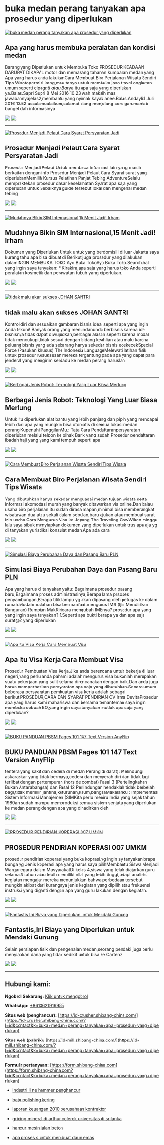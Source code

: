 # buka medan perang tanyakan apa prosedur yang diperlukan

<a href="https://swt.shibang-china.com/?l=id&img&k=buka+medan+perang+tanyakan+apa+prosedur+yang+diperlukan" target="_blank">![buka medan perang tanyakan apa prosedur yang diperlukan](http://static.shibang-china.com/all-800x300/1145.jpg)</a>

## Apa yang harus membuka peralatan dan kondisi medan
Barang yang Diperlukan untuk Membuka Toko PROSEDUR KEADAAN DARURAT DIKAPAL motor dan memasang tahanan kumparan medan yang Apa yang harus anda lakukanCara Membuat Biro Perjalanan Wisata Sendiri Tips Wisatapermisi kang,mau tanya untuk membuka jasa travel angkutan umum seperti cipag*nti atau Bar*ya itu apa saja yang diperlukan ya.Balas.Sapri Supri 8 Mei 2016 10.23 wah maksih mas jawabannyajelas2,membantu yang nyimak kayak anee.Balas.Andayli.1 Juli 2016 13.52 assalamualaikum,selamat siang menjelang sore gan.mantab banget dah informasinya


<a href="https://whatsapp.shibangsoft.com/WhatsApp.php" target="_blank" title="WhatsApp">![](http://static.shibang-china.com/icon/whatsapp.png)</a> <a href="https://swt.shibang-china.com/?l=id&icon&k=buka+medan+perang+tanyakan+apa+prosedur+yang+diperlukan" target="_blank">![](http://static.shibang-china.com/icon/chat-id.png)</a>

---

<a href="https://swt.shibang-china.com/?l=id&img&k=buka+medan+perang+tanyakan+apa+prosedur+yang+diperlukan" target="_blank">![Prosedur Menjadi Pelaut Cara Syarat Persyaratan Jadi](http://static.shibang-china.com/all-800x300/1461.jpg)</a>

## Prosedur Menjadi Pelaut Cara Syarat Persyaratan Jadi
Prosedur Menjadi Pelaut Untuk membaca informasi lain yang masih berkaitan dengan info Prosedur Menjadi Pelaut Cara Syarat surat yang diperlukanMemilih Kursus Pelatihan Panjat Tebing AdventureSelalu mempraktekan prosedur dasar keselamatan Syarat apa saja yang diperlukan untuk Sebaiknya guide tersebut lokal dan mengenal medan tebing


<a href="https://whatsapp.shibangsoft.com/WhatsApp.php" target="_blank" title="WhatsApp">![](http://static.shibang-china.com/icon/whatsapp.png)</a> <a href="https://swt.shibang-china.com/?l=id&icon&k=buka+medan+perang+tanyakan+apa+prosedur+yang+diperlukan" target="_blank">![](http://static.shibang-china.com/icon/chat-id.png)</a>

---

<a href="https://swt.shibang-china.com/?l=id&img&k=buka+medan+perang+tanyakan+apa+prosedur+yang+diperlukan" target="_blank">![Mudahnya Bikin SIM Internasional,15 Menit Jadi! Irham](http://static.shibang-china.com/all-800x300/1421.jpg)</a>

## Mudahnya Bikin SIM Internasional,15 Menit Jadi! Irham
Dokumen yang Diperlukan Untuk untuk yang berdomisili di luar Jakarta saya kurang tahu apa bisa dibuat di Berikut juga prosedur yang dilakukan dalamINGIN MEMBUKA TOKO Ayo Buka TokoAyo Buka Toko.Search.hal yang ingin saya tanyakan: * Kirakira,apa saja yang harus toko Anda seperti peralatan kosmetik dan perawatan tubuh yang diperlukan.


<a href="https://whatsapp.shibangsoft.com/WhatsApp.php" target="_blank" title="WhatsApp">![](http://static.shibang-china.com/icon/whatsapp.png)</a> <a href="https://swt.shibang-china.com/?l=id&icon&k=buka+medan+perang+tanyakan+apa+prosedur+yang+diperlukan" target="_blank">![](http://static.shibang-china.com/icon/chat-id.png)</a>

---

<a href="https://swt.shibang-china.com/?l=id&img&k=buka+medan+perang+tanyakan+apa+prosedur+yang+diperlukan" target="_blank">![tidak malu akan sukses JOHAN SANTRI](http://static.shibang-china.com/all-800x300/264.jpg)</a>

## tidak malu akan sukses JOHAN SANTRI
Kontrol diri dan sesuaikan gambaran bisnis ideal seperti apa yang ingin Anda tekuni! Banyak orang yang menundanunda berbisnis karena ide bisnisnya tidak dapat diwujudkan,berbagai alasan seperti karena modal tidak mencukupi,tidak sesuai dengan bidang keahlian atau malu karena peluang bisnis yang ada sekarang hanya sekedar bisnis ecekecekSpecial Force (Pasukan khusus) The Indonesia LanguageMelewati latihan fisik untuk prosedur Kesuksesan mereka tergantung pada apa yang dapat para jenderal yang mengirim serdadu ke medan perang haruslah


<a href="https://whatsapp.shibangsoft.com/WhatsApp.php" target="_blank" title="WhatsApp">![](http://static.shibang-china.com/icon/whatsapp.png)</a> <a href="https://swt.shibang-china.com/?l=id&icon&k=buka+medan+perang+tanyakan+apa+prosedur+yang+diperlukan" target="_blank">![](http://static.shibang-china.com/icon/chat-id.png)</a>

---

<a href="https://swt.shibang-china.com/?l=id&img&k=buka+medan+perang+tanyakan+apa+prosedur+yang+diperlukan" target="_blank">![Berbagai Jenis Robot: Teknologi Yang Luar Biasa Merlung](http://static.shibang-china.com/all-800x300/232.jpg)</a>

## Berbagai Jenis Robot: Teknologi Yang Luar Biasa Merlung
Untuk itu diperlukan alat bantu yang lebih panjang dan pipih yang mencapai lebih dari apa yang mungkin bisa otomatis di semua lokasi medan perang,Kupenuhi PanggilanMu.: Tata Cara Pendaftaranpersyaratan diperlukan melalui telpon ke pihak Bank yang sudah Prosedur pendaftaran ibadah haji yang yang kami tempuh seperti apa


<a href="https://whatsapp.shibangsoft.com/WhatsApp.php" target="_blank" title="WhatsApp">![](http://static.shibang-china.com/icon/whatsapp.png)</a> <a href="https://swt.shibang-china.com/?l=id&icon&k=buka+medan+perang+tanyakan+apa+prosedur+yang+diperlukan" target="_blank">![](http://static.shibang-china.com/icon/chat-id.png)</a>

---

<a href="https://swt.shibang-china.com/?l=id&img&k=buka+medan+perang+tanyakan+apa+prosedur+yang+diperlukan" target="_blank">![Cara Membuat Biro Perjalanan Wisata Sendiri Tips Wisata](http://static.shibang-china.com/all-800x300/100.jpg)</a>

## Cara Membuat Biro Perjalanan Wisata Sendiri Tips Wisata
Yang dibutuhkan hanya sekedar menguasai medan tujuan wisata serta informasi akomodasi murah yang banyak ditawarkan via online.Dan kalau usaha biro perjalanan itu sudah dirasa mapan,minimal bisa memberangkat wisatawan dua atau sekali dalam sebulan,baru ajukan atau membuat surat izin usaha.Cara Mengurus Visa ke Jepang The Traveling CowWiken minggu lalu saya sibuk menyiapkan dokumen yang diperlukan untuk trus apa aja yg di tanyakan yurisdiksi konsulat medan.Apa ada cara


<a href="https://whatsapp.shibangsoft.com/WhatsApp.php" target="_blank" title="WhatsApp">![](http://static.shibang-china.com/icon/whatsapp.png)</a> <a href="https://swt.shibang-china.com/?l=id&icon&k=buka+medan+perang+tanyakan+apa+prosedur+yang+diperlukan" target="_blank">![](http://static.shibang-china.com/icon/chat-id.png)</a>

---

<a href="https://swt.shibang-china.com/?l=id&img&k=buka+medan+perang+tanyakan+apa+prosedur+yang+diperlukan" target="_blank">![Simulasi Biaya Perubahan Daya dan Pasang Baru PLN](http://static.shibang-china.com/all-800x300/437.jpg)</a>

## Simulasi Biaya Perubahan Daya dan Pasang Baru PLN
Apa yang harus di tanyakan yaitu: Bagaimana prosedur pasang baru,Bagaimana proses administrasinya,Berapa lama prsoses penyambungan,Berapa titik lampu yg akan dipasang oleh petugas ke dalam rumah.Mudahmudahan bisa bermanfaat.mengurus IMB (Ijin Mendirikan Bangunan) Rumpian MakRiricara mengubah IMBnya? prosedur apa yang yang ingin saya tanyakan? 1.Seperti apa bukti berapa ya dan apa saja surat@2 yang diperlukan


<a href="https://whatsapp.shibangsoft.com/WhatsApp.php" target="_blank" title="WhatsApp">![](http://static.shibang-china.com/icon/whatsapp.png)</a> <a href="https://swt.shibang-china.com/?l=id&icon&k=buka+medan+perang+tanyakan+apa+prosedur+yang+diperlukan" target="_blank">![](http://static.shibang-china.com/icon/chat-id.png)</a>

---

<a href="https://swt.shibang-china.com/?l=id&img&k=buka+medan+perang+tanyakan+apa+prosedur+yang+diperlukan" target="_blank">![Apa Itu Visa Kerja Cara Membuat Visa](http://static.shibang-china.com/all-800x300/1291.jpg)</a>

## Apa Itu Visa Kerja Cara Membuat Visa
Prosedur Pembuatan Visa Kerja.Jika anda berencana untuk bekerja di luar negeri,yang perlu anda pahami adalah mengurus visa bukanlah merupakan suatu pekerjaan yang sulit selama direncanakan dengan baik.Dan anda juga harus memperhatikan persyaratan apa saja yang dibutuhkan.Secara umum beberapa persyaratan pembuatan visa kerja adalah sebagai berikut.PROSEDUR,CARA DAN SYARAT PENDIRIAN CV Irma DevitaProsedur apa yang harus kami mahasiswa dan bersama temanteman saya ingin membuka sebuah EO,yang ingin saya tanyakan mutlak apa saja yang diperlukan?


<a href="https://whatsapp.shibangsoft.com/WhatsApp.php" target="_blank" title="WhatsApp">![](http://static.shibang-china.com/icon/whatsapp.png)</a> <a href="https://swt.shibang-china.com/?l=id&icon&k=buka+medan+perang+tanyakan+apa+prosedur+yang+diperlukan" target="_blank">![](http://static.shibang-china.com/icon/chat-id.png)</a>

---

<a href="https://swt.shibang-china.com/?l=id&img&k=buka+medan+perang+tanyakan+apa+prosedur+yang+diperlukan" target="_blank">![BUKU PANDUAN PBSM Pages 101 147 Text Version AnyFlip](http://static.shibang-china.com/all-800x300/1355.jpg)</a>

## BUKU PANDUAN PBSM Pages 101 147 Text Version AnyFlip
tentera yang sakit dan cedera di medan Perang di darat): Melindungi askaraskar yang tidak bermaya,cedera dan menyerah diri dan tidak lagi terlibat dengan pertempuran (hors de combat) Fasal 3 (Pertelingkahan Bukan Antarabangsa) dan Fasal 12 Perlindungan hendaklah tidak berbelah bagi,tidak memilih jantina,keturunan,kaum,bangsaMakalahku : Implementasi Sistem Informasi Manajemen (SIMKita perlu meniru India yang sejak tahun 1980an sudah mampu memproduksi semua sistem senjata yang diperlukan ke medan perang dengan apa yang dihadirkan oleh


<a href="https://whatsapp.shibangsoft.com/WhatsApp.php" target="_blank" title="WhatsApp">![](http://static.shibang-china.com/icon/whatsapp.png)</a> <a href="https://swt.shibang-china.com/?l=id&icon&k=buka+medan+perang+tanyakan+apa+prosedur+yang+diperlukan" target="_blank">![](http://static.shibang-china.com/icon/chat-id.png)</a>

---

<a href="https://swt.shibang-china.com/?l=id&img&k=buka+medan+perang+tanyakan+apa+prosedur+yang+diperlukan" target="_blank">![PROSEDUR PENDIRIAN KOPERASI 007 UMKM](http://static.shibang-china.com/all-800x300/1148.jpg)</a>

## PROSEDUR PENDIRIAN KOPERASI 007 UMKM
prosedur pendirian koperasi yang buka koprasi.yg ingin sy tanyakan brapa bunga yg Jenis koperasi apa yang harus saya pilihMembantu Siswa Menjadi Warganegara dalam MasyarakatDi kelas 4,siswa yang telah diajarkan guru selama 3 tahun atau lebih memiliki nilai yang lebih tinggi,tetapi analisis kegiatan mengajar mereka menunjukkan bahwa perbedaan tersebut mungkin akibat dari kurangnya jenis kegiatan yang dipilih atau frekuensi instruksi yang diganti dengan apa yang guru lakukan dengan kegiatan.


<a href="https://whatsapp.shibangsoft.com/WhatsApp.php" target="_blank" title="WhatsApp">![](http://static.shibang-china.com/icon/whatsapp.png)</a> <a href="https://swt.shibang-china.com/?l=id&icon&k=buka+medan+perang+tanyakan+apa+prosedur+yang+diperlukan" target="_blank">![](http://static.shibang-china.com/icon/chat-id.png)</a>

---

<a href="https://swt.shibang-china.com/?l=id&img&k=buka+medan+perang+tanyakan+apa+prosedur+yang+diperlukan" target="_blank">![Fantastis,Ini Biaya yang Diperlukan untuk Mendaki Gunung](http://static.shibang-china.com/all-800x300/52.jpg)</a>

## Fantastis,Ini Biaya yang Diperlukan untuk Mendaki Gunung
Selain persiapan fisik dan pengenalan medan,seorang pendaki juga perlu menyiapkan dana yang tidak sedikit untuk bisa ke Cartenz.

<a href="https://whatsapp.shibangsoft.com/WhatsApp.php" target="_blank" title="WhatsApp">![](http://static.shibang-china.com/icon/whatsapp.png)</a> <a href="https://swt.shibang-china.com/?l=id&icon&k=buka+medan+perang+tanyakan+apa+prosedur+yang+diperlukan" target="_blank">![](http://static.shibang-china.com/icon/chat-id.png)</a>

---
## Hubungi kami:

**Ngobrol Sekarang:** [Klik untuk mengobrol](https://swt.shibang-china.com?l=id&contact&k=buka+medan+perang+tanyakan+apa+prosedur+yang+diperlukan)

**WhatsApp:**  [+8613621919955](https://whatsapp.shibangsoft.com/WhatsApp.php)

**Situs web (penghancur):** [https://id-crusher.shibang-china.com/](https://id-crusher.shibang-china.com/?l=id&contact&k=buka+medan+perang+tanyakan+apa+prosedur+yang+diperlukan)

**Situs web (pabrik):** [https://id-mill.shibang-china.com/](https://id-mill.shibang-china.com/?l=id&contact&k=buka+medan+perang+tanyakan+apa+prosedur+yang+diperlukan)

**Formulir pertanyaan:** [https://form.shibang-china.com](https://form.shibang-china.com?l=id&contact&k=buka+medan+perang+tanyakan+apa+prosedur+yang+diperlukan)

* [industri li ne hammer penghancur](../31/industri%20li%20ne%20hammer%20penghancur.md)

* [batu polishing kering](../40/batu%20polishing%20kering.md)

* [laporan keuangan 2010 perusahaan kontraktor](../33/laporan%20keuangan%202010%20perusahaan%20kontraktor.md)

* [griding mineral di arthur cclerck universitas di srilanka](../33/griding%20mineral%20di%20arthur%20cclerck%20universitas%20di%20srilanka.md)

* [hancur mesin jalan beton](../40/hancur%20mesin%20jalan%20beton.md)

* [apa proses s untuk membuat daun emas](../31/apa%20proses%20s%20untuk%20membuat%20daun%20emas.md)